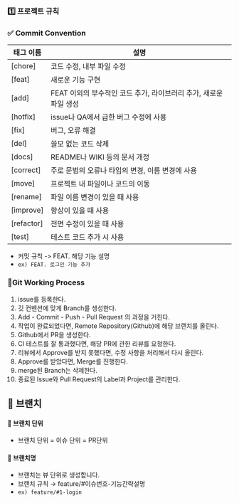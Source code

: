 ### **1️⃣ 프로젝트 규칙**

### ✅ Commit Convention

| 태그 이름      | 설명                                 |
|------------|------------------------------------|
| [chore]    | 코드 수정, 내부 파일 수정                    |
| [feat]     | 새로운 기능 구현                          |
| [add]      | FEAT 이외의 부수적인 코드 추가, 라이브러리 추가, 새로운 파일 생성 |
| [hotfix]   | issue나 QA에서 급한 버그 수정에 사용           |
| [fix]      | 버그, 오류 해결                          |
| [del]      | 쓸모 없는 코드 삭제                        |
| [docs]     | README나 WIKI 등의 문서 개정              |
| [correct]  | 주로 문법의 오류나 타입의 변경, 이름 변경에 사용       |
| [move]     | 프로젝트 내 파일이나 코드의 이동                 |
| [rename]   | 파일 이름 변경이 있을 때 사용                  |
| [improve]  | 향상이 있을 때 사용                        |
| [refactor] | 전면 수정이 있을 때 사용                     |
| [test]     | 테스트 코드 추가 시 사용                     |


- 커밋 규칙 -> FEAT. 해당 기능 설명
- `ex) FEAT. 로그인 기능 추가`


### 🔸Git Working Process
1. issue를 등록한다.
2. 깃 컨벤션에 맞게 Branch를 생성한다.
3. Add - Commit - Push - Pull Request 의 과정을 거친다.
3. 작업이 완료되었다면, Remote Repository(Github)에 해당 브랜치를 올린다.
4. Github에서 PR을 생성한다.
5. CI 테스트를 잘 통과했다면, 해당 PR에 관한 리뷰를 요청한다.
6. 리뷰에서 Approve를 받지 못했다면, 수정 사항을 처리해서 다시 올린다.
7. Approve를 받았다면, Merge를 진행한다.
8. merge된 Branch는 삭제한다.
9. 종료된 Issue와 Pull Request의 Label과 Project를 관리한다.

🌴 브랜치
---
#### 📌 브랜치 단위
- 브랜치 단위 = 이슈 단위 = PR단위

#### 📌 브랜치명
- 브랜치는 뷰 단위로 생성합니다.
- 브랜치 규칙 → feature/#이슈번호-기능간략설명
- `ex) feature/#1-login`
